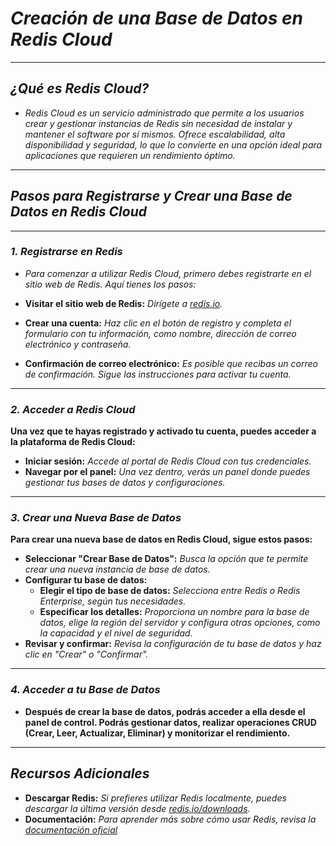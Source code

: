 <!-- Autor: Daniel Benjamin Perez Morales -->
<!-- GitHub: https://github.com/DanielPerezMoralesDev13 -->
<!-- Correo electrónico: danielperezdev@proton.me -->

# ***Creación de una Base de Datos en Redis Cloud***

---

## ***¿Qué es Redis Cloud?***

- *Redis Cloud es un servicio administrado que permite a los usuarios crear y gestionar instancias de Redis sin necesidad de instalar y mantener el software por sí mismos. Ofrece escalabilidad, alta disponibilidad y seguridad, lo que lo convierte en una opción ideal para aplicaciones que requieren un rendimiento óptimo.*

---

## ***Pasos para Registrarse y Crear una Base de Datos en Redis Cloud***

---

### ***1. Registrarse en Redis***

- *Para comenzar a utilizar Redis Cloud, primero debes registrarte en el sitio web de Redis. Aquí tienes los pasos:*

- **Visitar el sitio web de Redis:** *Dirígete a [redis.io](https://redis.io/ "https://redis.io/").*
- **Crear una cuenta:** *Haz clic en el botón de registro y completa el formulario con tu información, como nombre, dirección de correo electrónico y contraseña.*
- **Confirmación de correo electrónico:** *Es posible que recibas un correo de confirmación. Sigue las instrucciones para activar tu cuenta.*

---

### ***2. Acceder a Redis Cloud***

**Una vez que te hayas registrado y activado tu cuenta, puedes acceder a la plataforma de Redis Cloud:**

- **Iniciar sesión:** *Accede al portal de Redis Cloud con tus credenciales.*
- **Navegar por el panel:** *Una vez dentro, verás un panel donde puedes gestionar tus bases de datos y configuraciones.*

---

### ***3. Crear una Nueva Base de Datos***

**Para crear una nueva base de datos en Redis Cloud, sigue estos pasos:**

- **Seleccionar "Crear Base de Datos":** *Busca la opción que te permite crear una nueva instancia de base de datos.*
- **Configurar tu base de datos:**
  - **Elegir el tipo de base de datos:** *Selecciona entre Redis o Redis Enterprise, según tus necesidades.*
  - **Especificar los detalles:** *Proporciona un nombre para la base de datos, elige la región del servidor y configura otras opciones, como la capacidad y el nivel de seguridad.*
- **Revisar y confirmar:** *Revisa la configuración de tu base de datos y haz clic en "Crear" o "Confirmar".*

---

### ***4. Acceder a tu Base de Datos***

- **Después de crear la base de datos, podrás acceder a ella desde el panel de control. Podrás gestionar datos, realizar operaciones CRUD (Crear, Leer, Actualizar, Eliminar) y monitorizar el rendimiento.**

---

## ***Recursos Adicionales***

- **Descargar Redis:** *Si prefieres utilizar Redis localmente, puedes descargar la última versión desde [redis.io/downloads](https://redis.io/downloads/ "https://redis.io/downloads/").*
- **Documentación:** *Para aprender más sobre cómo usar Redis, revisa la [documentación oficial](https://redis.io/documentation "https://redis.io/documentation")*
